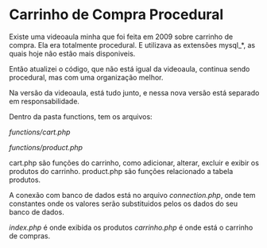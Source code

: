 # Carrinho de Compra Procedural

Existe uma videoaula minha que foi feita em 2009 sobre carrinho de compra. Ela era totalmente procedural. E utilizava as extensões mysql_*, as quais
hoje não estão mais disponiveis.

Então atualizei o código, que não está igual da videoaula, continua sendo procedural, mas com uma organização melhor.

Na versão da videoaula, está tudo junto, e nessa nova versão está separado em responsabilidade.

Dentro da pasta functions, tem os arquivos:

*functions/cart.php*

*functions/product.php* 

cart.php são funções do carrinho, como adicionar, alterar, excluir e exibir os
 produtos do carrinho.
product.php são funções relacionado a tabela produtos.

A conexão com banco de dados está no arquivo *connection.php*, 
onde tem constantes onde os valores serão substituidos pelos os dados do seu
banco de dados.

*index.php* é onde exibida os produtos
*carrinho.php* é onde está o carrinho de compras.





